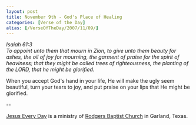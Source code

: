 ```yaml
---
layout: post
title: November 9th - God's Place of Healing
categories: [Verse of the Day]
alias: [/VerseOfTheDay/2007/11/09/]
---
```


_Isaiah 61:3  
To appoint unto them that mourn in Zion, to give unto them beauty
for ashes, the oil of joy for mourning, the garment of praise for the
spirit of heaviness; that they might be called trees of righteousness,
the planting of the LORD, that he might be glorified._

When you accept God's hand in your life, He will make the ugly seem
beautiful, turn your tears to joy, and put praise on your lips that He
might be glorified.

 --

<a href=http://jesuseveryday.net>Jesus Every Day</a> is a ministry of <a href=http://rodgersbaptist.net>Rodgers Baptist Church</a> in Garland, Texas.

